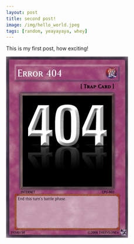```yaml
---
layout: post
title: second post!
image: /img/hello_world.jpeg
tags: [random, yeayayaya, whey]
---
```


This is my first post, how exciting!


<img src = "../assets/2016-08-04-second-post_files/404trapcard.jpg?raw=true" >
